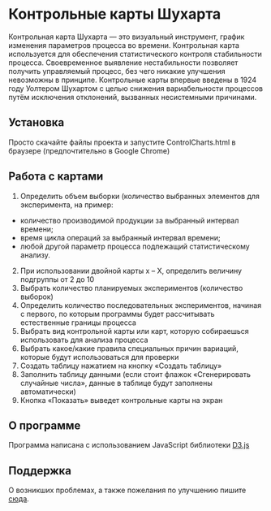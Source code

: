 # Контрольные карты Шухарта
Контрольная карта Шухарта — это визуальный инструмент, график изменения параметров процесса во времени. Контрольная карта используется для обеспечения статистического контроля стабильности процесса. Своевременное выявление нестабильности позволяет получить управляемый процесс, без чего никакие улучшения невозможны в принципе. Контрольные карты впервые введены в 1924 году Уолтером Шухартом с целью снижения вариабельности процессов путём исключения отклонений, вызванных несистемными причинами.

## Установка
Просто скачайте файлы проекта и запустите ControlCharts.html в браузере (предпочтительно в Google Chrome)

## Работа с картами
1. Определить объем выборки (количество выбранных элементов для эксперимента, на пример:
+ количество производимой продукции за выбранный интервал времени;
+ время цикла операций за выбранный интервал времени;
+ любой другой параметр процесса подлежащий статистическому анализу.
2. При использовании двойной карты х – Х, определить величину подгруппы от 2 до 10
3. Выбрать количество планируемых экспериментов (количество выборок)
4. Определить количество последовательных экспериментов, начиная с первого, по которым программы будет рассчитывать естественные границы процесса
5. Выбрать вид контрольной карты или карт, которую собираешься использовать для анализа процесса
6. Выбрать какое/какие правила специальных причин вариаций, которые будут использоваться для проверки
7. Создать таблицу нажатием на кнопку «Создать таблицу»
8. Заполнить таблицу данными (если стоит флажок «Сгенерировать случайные числа», данные в таблице будут заполнены автоматически)
9. Кнопка «Показать» выведет контрольные карты на экран

## О программе
Программа написана с использованием JavaScript библиотеки [D3.js](https://github.com/d3/d3)

## Поддержка
О возникших проблемах, а также пожелания по улучшению пишите [сюда](https://github.com/BlackGrizzly/control-charts/issues). 
